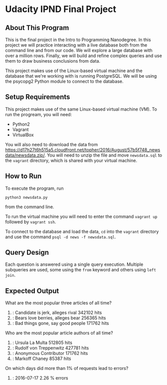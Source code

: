 # Udacity IPND Final Project

## About This Program
This is the final project in the Intro to Programming Nanodegree. In this project we will practice interacting with a live database both from the command line and from our code. We will explore a large database with over a million rows. Finally, we will build and refine complex queries and use them to draw business conclusions from data.

This project makes use of the Linux-based virtual machine and the database that we're working with is running PostgreSQL. We will be using the psycopg2 Python module to connect to the database.


## Setup Requirements
This project makes use of the same Linux-based virtual machine (VM). To run the progream, you will need:
- Python2
- Vagrant
- VirtualBox

You will also need to download the data from https://d17h27t6h515a5.cloudfront.net/topher/2016/August/57b5f748_newsdata/newsdata.zip/. You will need to unzip the file and move `newsdata.sql` to the `vagrant` directory, which is shared with your virtual machine.

## How to Run
To execute the program, run 
```
python3 newsdata.py
```
 from the command line.

To run the virtual machine you will need to enter the command `vagrant up` followed by `vagrant ssh`.

To connect to the database and load the data, `cd` into the `vagrant` directory and use the command `psql -d news -f newsdata.sql`.

## Query Design
Each question is answered using a single query execution. Multiple subqueries are used, some using the `from` keyword and others using `left join`.


## Expected Output

What are the most popular three articles of all time?

1. : Candidate is jerk, alleges rival    342102  hits
2. : Bears love berries, alleges bear    256365  hits
3. : Bad things gone, say good people    171762  hits

Who are the most popular article authors of all time?

1. : Ursula La Multa     512805  hits
2. : Rudolf von Treppenwitz      427781  hits
3. : Anonymous Contributor       171762  hits
4. : Markoff Chaney      85387  hits

On which days did more than 1% of requests lead to errors?

1. : 2016-07-17  2.26 % errors